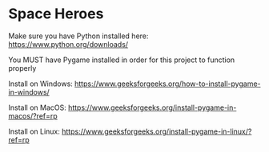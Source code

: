# Space Heroes

Make sure you have Python installed here:
https://www.python.org/downloads/

You MUST have Pygame installed in order for this project to function properly

Install on Windows:
https://www.geeksforgeeks.org/how-to-install-pygame-in-windows/

Install on MacOS:
https://www.geeksforgeeks.org/install-pygame-in-macos/?ref=rp

Install on Linux:
https://www.geeksforgeeks.org/install-pygame-in-linux/?ref=rp


